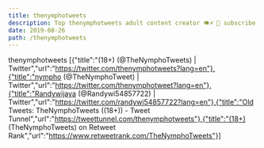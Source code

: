 ```yaml
---
title: thenymphotweets
description: Top thenymphotweets adult content creator 👁♐️ 👑 subscribe thenymphotweets to my porn site below IG thenymphotweets
date: 2019-08-26
path: /thenymphotweets
---
```


thenymphotweets
[{"title":"(18+) (@TheNymphoTweets) | Twitter","url":"https://twitter.com/thenymphotweets?lang=en"},{"title":"nympho (@TheNymphoTweet) | Twitter","url":"https://twitter.com/thenymphotweet?lang=en"},{"title":"Randywijaya (@Randywi54857722) | Twitter","url":"https://twitter.com/randywi54857722?lang=en"},{"title":"Old Tweets: TheNymphoTweets ((18+)) - Tweet Tunnel","url":"https://tweettunnel.com/thenymphotweets"},{"title":"(18+) (TheNymphoTweets) on Retweet Rank","url":"https://www.retweetrank.com/TheNymphoTweets"}]

